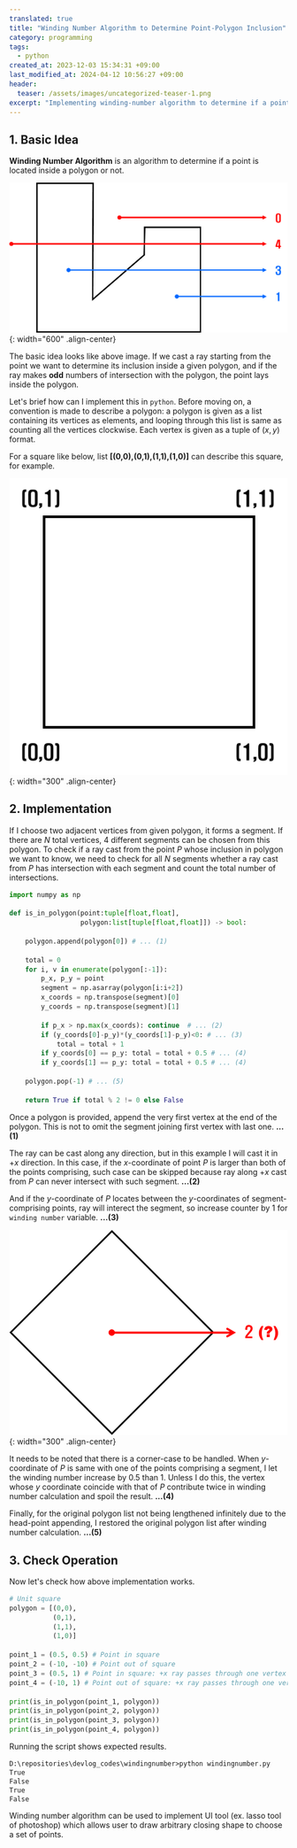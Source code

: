 ```yaml
---
translated: true
title: "Winding Number Algorithm to Determine Point-Polygon Inclusion"
category: programming
tags:
  - python
created_at: 2023-12-03 15:34:31 +09:00
last_modified_at: 2024-04-12 10:56:27 +09:00
header:
  teaser: /assets/images/uncategorized-teaser-1.png
excerpt: "Implementing winding-number algorithm to determine if a point is placed inside a polygon"
---
```


## 1. Basic Idea

**Winding Number Algorithm** is an algorithm to determine if a point is located inside a polygon or not.

![](/assets/images/20231203-winding-number-algorithm.png){: width="600" .align-center}

The basic idea looks like above image.  If we cast a ray starting from the point we want to determine its inclusion inside a given polygon, and if the ray makes **odd** numbers of intersection with the polygon, the point lays inside the polygon.

Let's brief how can I implement this in `python`.  Before moving on, a convention is made to describe a polygon: a polygon is given as a list containing its vertices as elements, and looping through this list is same as counting all the vertices clockwise.  Each vertex is given as a tuple of $(x, y)$  format.

For a square like below,  list **[(0,0),(0,1),(1,1),(1,0)]** can describe this square, for example.

![](/assets/images/20231203-square-example.png){: width="300" .align-center}

## 2. Implementation

If I choose two adjacent vertices from given polygon, it forms a segment.  If there are $N$ total vertices, 4 different segments can be chosen from this polygon.  To check if a ray cast from the point $P$ whose inclusion in polygon we want to know, we need to check for all $N$ segments whether a ray cast from $P$ has intersection with each segment and count the total number of intersections. 

```python
import numpy as np

def is_in_polygon(point:tuple[float,float],
                  polygon:list[tuple[float,float]]) -> bool:

    polygon.append(polygon[0]) # ... (1)

    total = 0
    for i, v in enumerate(polygon[:-1]):
        p_x, p_y = point
        segment = np.asarray(polygon[i:i+2])
        x_coords = np.transpose(segment)[0]
        y_coords = np.transpose(segment)[1]

        if p_x > np.max(x_coords): continue  # ... (2)
        if (y_coords[0]-p_y)*(y_coords[1]-p_y)<0: # ... (3)
            total = total + 1
        if y_coords[0] == p_y: total = total + 0.5 # ... (4)
        if y_coords[1] == p_y: total = total + 0.5 # ... (4)

    polygon.pop(-1) # ... (5)

    return True if total % 2 != 0 else False
```

Once a polygon is provided, append the very first vertex at the end of the polygon.  This is not to omit the segment joining first vertex with last one. **...(1)**

The ray can be cast along any direction, but in this example I will cast it in $+x$ direction.  In this case, if the $x$-coordinate of point $P$ is larger than both of the points comprising, such case can be skipped because ray along $+x$ cast from $P$ can never intersect with such segment. **...(2)**

And if the $y$-coordinate of $P$ locates between the $y$-coordinates of segment-comprising points, ray will interect the segment, so increase counter by 1 for `winding number` variable. **...(3)**

![](/assets/images/20231203-square-cornercase.png){: width="300" .align-center}

It needs to be noted that there is a corner-case to be handled.  When $y$-coordinate of $P$ is same with one of the points comprising a segment, I let the winding number increase by 0.5 than 1.  Unless I do this, the vertex whose $y$ coordinate coincide with that of $P$ contribute twice in winding number calculation and spoil the result. **...(4)**

Finally, for the original polygon list not being lengthened infinitely due to the head-point appending, I restored the original polygon list after winding number calculation. **...(5)**

## 3. Check Operation

Now let's check how above implementation works.

```python
# Unit square
polygon = [(0,0),
           (0,1),
           (1,1),
           (1,0)]

point_1 = (0.5, 0.5) # Point in square
point_2 = (-10, -10) # Point out of square
point_3 = (0.5, 1) # Point in square: +x ray passes through one vertex
point_4 = (-10, 1) # Point out of square: +x ray passes through one vertex

print(is_in_polygon(point_1, polygon))
print(is_in_polygon(point_2, polygon))
print(is_in_polygon(point_3, polygon))
print(is_in_polygon(point_4, polygon))
```

Running the script shows expected results.

```
D:\repositories\devlog_codes\windingnumber>python windingnumber.py
True
False
True
False
```

Winding number algorithm can be used to implement UI tool (ex. lasso tool of photoshop) which allows user to draw arbitrary closing shape to choose a set of points.
